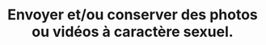 ---
thematique: thematique-CvbEsDX_JLbVAl6oz7djq
goodPractices:
- good-practice-fl9-51zC2B8sYPwL6Kr2u
risks:
- Se surexposer de manière intime
- c’est prendre le risque de voir sa réputation détruite par une photo compromettante
  interceptée et rediffusée sur le web de manière non consentie (avec possibilités
  de menace et chantage).
title: Envoyer et/ou conserver des photos ou vidéos à caractère sexuel.
uuid: vulnerability-ZKj7vjpkBNAIJX43vB85h
visibleInCms: true
---